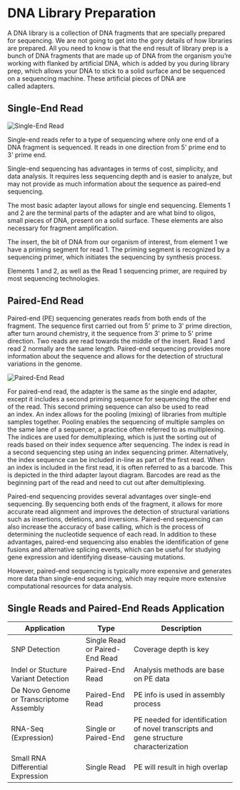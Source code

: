 # DNA Library Preparation
A DNA library is a collection of DNA fragments that are specially prepared for sequencing. We are not going to get into the gory details of how libraries are prepared. All you need to know is that the end result of library prep is a bunch of DNA fragments that are made up of DNA from the organism you’re working with flanked by artificial DNA, which is added by you during library prep, which allows your DNA to stick to a solid surface and be sequenced on a sequencing machine. These artificial pieces of DNA are called adapters. 

## Single-End Read


![Single-End Read](https://jl19.github.io/BASH_Training_Course_2023/Docs/assets/Single-End-Read.jpg)

Single-end reads refer to a type of sequencing where only one end of a DNA fragment is sequenced. It reads in one direction from 5' prime end to 3' prime end.

Single-end sequencing has advantages in terms of cost, simplicity, and data analysis. It requires less sequencing depth and is easier to analyze, but may not provide as much information about the sequence as paired-end sequencing. 


The most basic adapter layout allows for single end sequencing. Elements 1 and 2 are the terminal parts of the adapter and are what bind to oligos, small pieces of DNA, present on a solid surface. These elements are also necessary for fragment amplification. 

The insert, the bit of DNA from our organism of interest, from element 1 we have a priming segment for read 1. The priming segment is recognized by a sequencing primer, which initiates the sequencing by synthesis process. 

Elements 1 and 2, as well as the Read 1 sequencing primer, are required by most sequencing technologies. 



## Paired-End Read

Paired-end (PE) sequencing generates reads from both ends of the fragment. The sequence first carried out from 5' prime to 3' prime direction, after turn around chemistry, it the sequence from 3' prime to 5' prime direction.  Two reads are read towards the middle of the insert.  Read 1 and read 2 normally are the same length.  Paired-end sequencing provides more information about the sequence and allows for the detection of structural variations in the genome.

![Paired-End Read](https://jl19.github.io/BASH_Training_Course_2023/Docs/assets/Paired-End-Read.jpg)


For paired-end read, the adapter is the same as the single end adapter, except it includes a second priming sequence for sequencing the other end of the read. This second priming sequence can also be used to read an index. An index allows for the pooling (mixing) of libraries from multiple samples together. Pooling enables the sequencing of multiple samples on the same lane of a sequencer, a practice often referred to as multiplexing.  The indices are used for demultiplexing, which is just the sorting out of reads based on their index sequence after sequencing. The index is read in a second sequencing step using an index sequencing primer. Alternatively, the index sequence can be included in-line as part of the first read. When an index is included in the first read, it is often referred to as a barcode. This is depicted in the third adapter layout diagram. Barcodes are read as the beginning part of the read and need to cut out after demultiplexing.

Paired-end sequencing provides several advantages over single-end sequencing. By sequencing both ends of the fragment, it allows for more accurate read alignment and improves the detection of structural variations such as insertions, deletions, and inversions. Paired-end sequencing can also increase the accuracy of base calling, which is the process of determining the nucleotide sequence of each read.
In addition to these advantages, paired-end sequencing also enables the identification of gene fusions and alternative splicing events, which can be useful for studying gene expression and identifying disease-causing mutations.

However, paired-end sequencing is typically more expensive and generates more data than single-end sequencing, which may require more extensive computational resources for data analysis.

## Single Reads and Paired-End Reads Application

|Application| Type| Description|
|----|----|----|
|SNP Detection| Single Read or Paired-End Read|Coverage depth is key|
|Indel or Stucture Variant Detection| Paired-End Read|Analysis methods are base on PE data|
|De Novo Genome or Transcriptome Assembly|Paired-End Read| PE info is used in assembly process|
|RNA-Seq (Expression)| Single or Paired-End| PE needed for identification of novel transcripts and gene structure characterization|
|Small RNA Differential Expression| Single Read|PE will result in high overlap|
